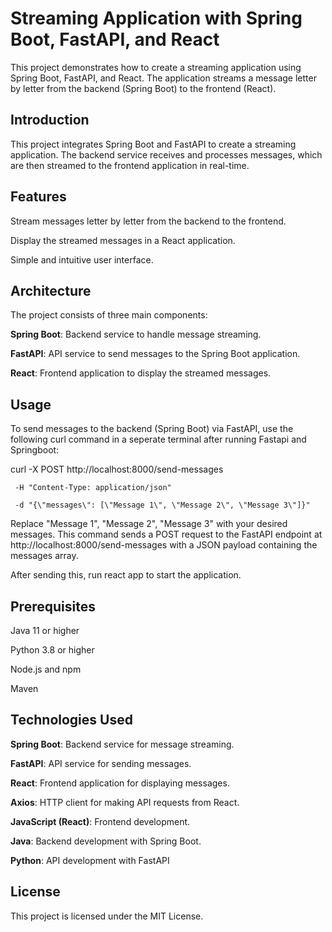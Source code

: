 # Streaming Application with Spring Boot, FastAPI, and React

This project demonstrates how to create a streaming application using Spring Boot, FastAPI, and React. The application streams a message letter by letter from the backend (Spring Boot) to the frontend (React).


## Introduction

This project integrates Spring Boot and FastAPI to create a streaming application. The backend service receives and processes messages, which are then streamed to the frontend application in real-time.

## Features

Stream messages letter by letter from the backend to the frontend.

Display the streamed messages in a React application.

Simple and intuitive user interface.


## Architecture

The project consists of three main components:

**Spring Boot**: Backend service to handle message streaming.

**FastAPI**: API service to send messages to the Spring Boot application.

**React**: Frontend application to display the streamed messages.


## Usage

To send messages to the backend (Spring Boot) via FastAPI, use the following curl command in a seperate terminal after running Fastapi and Springboot:


curl -X POST http://localhost:8000/send-messages  
     
     -H "Content-Type: application/json" 
     
     -d "{\"messages\": [\"Message 1\", \"Message 2\", \"Message 3\"]}"



Replace "Message 1", "Message 2", "Message 3" with your desired messages. This command sends a POST request to the FastAPI endpoint at http://localhost:8000/send-messages with a JSON payload containing the messages array.

After sending this, run react app to start the application.


## Prerequisites

Java 11 or higher

Python 3.8 or higher

Node.js and npm

Maven


## Technologies Used

**Spring Boot**: Backend service for message streaming.

**FastAPI**: API service for sending messages.

**React**: Frontend application for displaying messages.

**Axios**: HTTP client for making API requests from React.

**JavaScript (React)**: Frontend development.

**Java**: Backend development with Spring Boot.

**Python**: API development with FastAPI


## License

This project is licensed under the MIT License.
